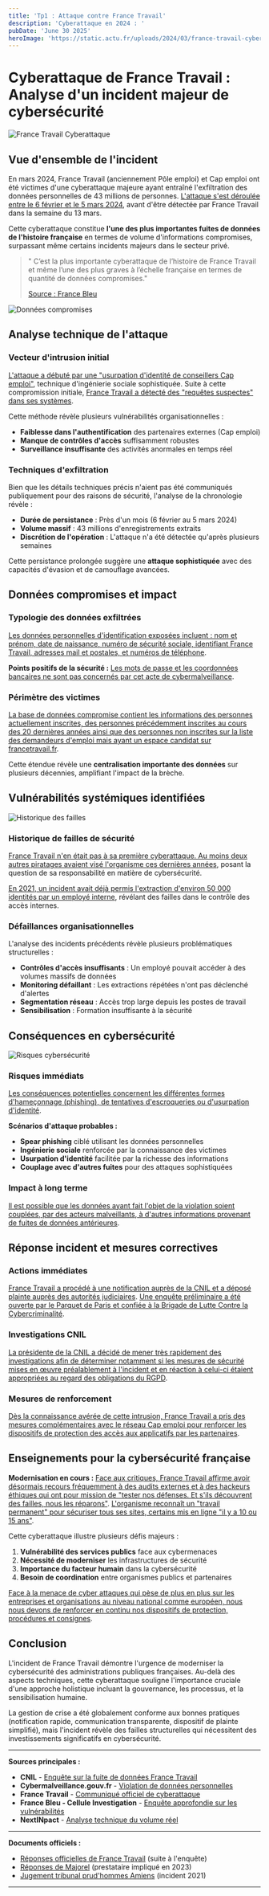 ```yaml
---
title: 'Tp1 : Attaque contre France Travail'
description: 'Cyberattaque en 2024 : '
pubDate: 'June 30 2025'
heroImage: 'https://static.actu.fr/uploads/2024/03/france-travail-cyberattaque-piratage-hackeurs.jpeg'
---
```

# Cyberattaque de France Travail : Analyse d'un incident majeur de cybersécurité

![France Travail Cyberattaque](https://static.actu.fr/uploads/2024/03/france-travail-cyberattaque-piratage-hackeurs.jpeg)
## Vue d'ensemble de l'incident

En mars 2024, France Travail (anciennement Pôle emploi) et Cap emploi ont été victimes d'une cyberattaque majeure ayant entraîné l'exfiltration des données personnelles de 43 millions de personnes. [L'attaque s'est déroulée entre le 6 février et le 5 mars 2024](https://www.cybermalveillance.gouv.fr/tous-nos-contenus/actualites/violation-de-donnees-personnelles-france-travail-formulaire-lettre-plainte-202403), avant d'être détectée par France Travail dans la semaine du 13 mars.

Cette cyberattaque constitue **l'une des plus importantes fuites de données de l'histoire française** en termes de volume d'informations compromises, surpassant même certains incidents majeurs dans le secteur privé.

>" C’est la plus importante cyberattaque de l’histoire de France Travail et même l’une des plus graves à l’échelle française en termes de quantité de données compromises."
>
>[Source : France Bleu](https://www.francebleu.fr/infos/economie-social/cyberattaque-a-france-travail-la-direction-avait-ete-informee-d-une-faiblesse-dans-la-securite-2197217)

![Données compromises](https://www.radiofrance.fr/s3/cruiser-production-eu3/2024/05/5fa6f9bb-0914-4f91-90c0-c68b46c69ce3/860_sc_photo-4-mail-cyberattaque.jpg)

## Analyse technique de l'attaque

### Vecteur d'intrusion initial

[L'attaque a débuté par une "usurpation d'identité de conseillers Cap emploi"](https://www.francebleu.fr/infos/societe/france-travail-43-millions-de-personnes-potentiellement-concernees-par-une-cyberattaque-8070716), technique d'ingénierie sociale sophistiquée. Suite à cette compromission initiale, [France Travail a détecté des "requêtes suspectes" dans ses systèmes](https://www.francetravail.org/accueil/communiques/2024/france-travail-et-cap-emploi-victimes-dune-cyberattaque.html?type=article).

Cette méthode révèle plusieurs vulnérabilités organisationnelles :
- **Faiblesse dans l'authentification** des partenaires externes (Cap emploi)
- **Manque de contrôles d'accès** suffisamment robustes
- **Surveillance insuffisante** des activités anormales en temps réel

### Techniques d'exfiltration

Bien que les détails techniques précis n'aient pas été communiqués publiquement pour des raisons de sécurité, l'analyse de la chronologie révèle :

- **Durée de persistance** : Près d'un mois (6 février au 5 mars 2024)
- **Volume massif** : 43 millions d'enregistrements extraits
- **Discrétion de l'opération** : L'attaque n'a été détectée qu'après plusieurs semaines

Cette persistance prolongée suggère une **attaque sophistiquée** avec des capacités d'évasion et de camouflage avancées.

## Données compromises et impact

### Typologie des données exfiltrées

[Les données personnelles d'identification exposées incluent : nom et prénom, date de naissance, numéro de sécurité sociale, identifiant France Travail, adresses mail et postales, et numéros de téléphone](https://www.cnil.fr/fr/france-travail-la-cnil-enquete-sur-la-fuite-de-donnees-et-donne-des-conseils-pour-se-proteger).

**Points positifs de la sécurité :**
[Les mots de passe et les coordonnées bancaires ne sont pas concernés par cet acte de cybermalveillance](https://www.francetravail.org/accueil/communiques/2024/france-travail-et-cap-emploi-victimes-dune-cyberattaque.html?type=article).

### Périmètre des victimes

[La base de données compromise contient les informations des personnes actuellement inscrites, des personnes précédemment inscrites au cours des 20 dernières années ainsi que des personnes non inscrites sur la liste des demandeurs d'emploi mais ayant un espace candidat sur francetravail.fr](https://www.francetravail.org/accueil/communiques/2024/france-travail-et-cap-emploi-victimes-dune-cyberattaque.html?type=article).

Cette étendue révèle une **centralisation importante des données** sur plusieurs décennies, amplifiant l'impact de la brèche.

## Vulnérabilités systémiques identifiées

![Historique des failles](https://geimage.newstank.fr/image/cms/a37ad3af75c18baea197f822aa35dfd2/france-travail-impact-effets-cyberattaque.jpg?fm=browser&crop=0%2C38%2C800%2C450&w=1200&h=627&s=ff4a18c7711edac70c8a1d0ad4ca1e6e)

### Historique de failles de sécurité

[France Travail n'en était pas à sa première cyberattaque. Au moins deux autres piratages avaient visé l'organisme ces dernières années](https://www.francebleu.fr/infos/economie-social/cyberattaque-a-france-travail-la-direction-avait-ete-informee-d-une-faiblesse-dans-la-securite-2197217), posant la question de sa responsabilité en matière de cybersécurité.

[En 2021, un incident avait déjà permis l'extraction d'environ 50 000 identités par un employé interne](https://www.francebleu.fr/infos/economie-social/cyberattaque-a-france-travail-la-direction-avait-ete-informee-d-une-faiblesse-dans-la-securite-2197217), révélant des failles dans le contrôle des accès internes.

### Défaillances organisationnelles

L'analyse des incidents précédents révèle plusieurs problématiques structurelles :

- **Contrôles d'accès insuffisants** : Un employé pouvait accéder à des volumes massifs de données
- **Monitoring défaillant** : Les extractions répétées n'ont pas déclenché d'alertes
- **Segmentation réseau** : Accès trop large depuis les postes de travail
- **Sensibilisation** : Formation insuffisante à la sécurité

## Conséquences en cybersécurité

![Risques cybersécurité](https://bigmedia.bpifrance.fr/sites/default/files/inline-images/extrait%20info.PNG)

### Risques immédiats

[Les conséquences potentielles concernent les différentes formes d'hameçonnage (phishing), de tentatives d'escroqueries ou d'usurpation d'identité](https://www.cybermalveillance.gouv.fr/tous-nos-contenus/actualites/violation-de-donnees-personnelles-france-travail-formulaire-lettre-plainte-202403).

**Scénarios d'attaque probables :**
- **Spear phishing** ciblé utilisant les données personnelles
- **Ingénierie sociale** renforcée par la connaissance des victimes
- **Usurpation d'identité** facilitée par la richesse des informations
- **Couplage avec d'autres fuites** pour des attaques sophistiquées

### Impact à long terme

[Il est possible que les données ayant fait l'objet de la violation soient couplées, par des acteurs malveillants, à d'autres informations provenant de fuites de données antérieures](https://www.cnil.fr/fr/france-travail-la-cnil-enquete-sur-la-fuite-de-donnees-et-donne-des-conseils-pour-se-proteger).

## Réponse incident et mesures correctives

### Actions immédiates

[France Travail a procédé à une notification auprès de la CNIL et a déposé plainte auprès des autorités judiciaires](https://www.francetravail.org/accueil/communiques/2024/france-travail-et-cap-emploi-victimes-dune-cyberattaque.html?type=article). [Une enquête préliminaire a été ouverte par le Parquet de Paris et confiée à la Brigade de Lutte Contre la Cybercriminalité](https://www.cybermalveillance.gouv.fr/tous-nos-contenus/actualites/violation-de-donnees-personnelles-france-travail-formulaire-lettre-plainte-202403).

### Investigations CNIL

[La présidente de la CNIL a décidé de mener très rapidement des investigations afin de déterminer notamment si les mesures de sécurité mises en œuvre préalablement à l'incident et en réaction à celui-ci étaient appropriées au regard des obligations du RGPD](https://www.cnil.fr/fr/france-travail-la-cnil-enquete-sur-la-fuite-de-donnees-et-donne-des-conseils-pour-se-proteger).

### Mesures de renforcement

[Dès la connaissance avérée de cette intrusion, France Travail a pris des mesures complémentaires avec le réseau Cap emploi pour renforcer les dispositifs de protection des accès aux applicatifs par les partenaires](https://www.francetravail.org/accueil/communiques/2024/france-travail-et-cap-emploi-victimes-dune-cyberattaque.html?type=article).

## Enseignements pour la cybersécurité française

**Modernisation en cours :**
[Face aux critiques, France Travail affirme avoir désormais recours fréquemment à des audits externes et à des hackeurs éthiques qui ont pour mission de "tester nos défenses. Et s'ils découvrent des failles, nous les réparons"](https://www.francebleu.fr/infos/economie-social/cyberattaque-a-france-travail-la-direction-avait-ete-informee-d-une-faiblesse-dans-la-securite-2197217). [L'organisme reconnaît un "travail permanent" pour sécuriser tous ses sites, certains mis en ligne "il y a 10 ou 15 ans"](https://www.francebleu.fr/infos/economie-social/cyberattaque-a-france-travail-la-direction-avait-ete-informee-d-une-faiblesse-dans-la-securite-2197217).

Cette cyberattaque illustre plusieurs défis majeurs :

1. **Vulnérabilité des services publics** face aux cybermenaces
2. **Nécessité de moderniser** les infrastructures de sécurité
3. **Importance du facteur humain** dans la cybersécurité
4. **Besoin de coordination** entre organismes publics et partenaires

[Face à la menace de cyber attaques qui pèse de plus en plus sur les entreprises et organisations au niveau national comme européen, nous nous devons de renforcer en continu nos dispositifs de protection, procédures et consignes](https://www.francetravail.org/accueil/communiques/2024/france-travail-et-cap-emploi-victimes-dune-cyberattaque.html?type=article).

## Conclusion

L'incident de France Travail démontre l'urgence de moderniser la cybersécurité des administrations publiques françaises. Au-delà des aspects techniques, cette cyberattaque souligne l'importance cruciale d'une approche holistique incluant la gouvernance, les processus, et la sensibilisation humaine.

La gestion de crise a été globalement conforme aux bonnes pratiques (notification rapide, communication transparente, dispositif de plainte simplifié), mais l'incident révèle des failles structurelles qui nécessitent des investissements significatifs en cybersécurité.

---
**Sources principales :**
- **CNIL** - [Enquête sur la fuite de données France Travail](https://www.cnil.fr/fr/france-travail-la-cnil-enquete-sur-la-fuite-de-donnees-et-donne-des-conseils-pour-se-proteger)
- **Cybermalveillance.gouv.fr** - [Violation de données personnelles](https://www.cybermalveillance.gouv.fr/tous-nos-contenus/actualites/violation-de-donnees-personnelles-france-travail-formulaire-lettre-plainte-202403)
- **France Travail** - [Communiqué officiel de cyberattaque](https://www.francetravail.org/accueil/communiques/2024/france-travail-et-cap-emploi-victimes-dune-cyberattaque.html?type=article)
- **France Bleu - Cellule Investigation** - [Enquête approfondie sur les vulnérabilités](https://www.francebleu.fr/infos/economie-social/cyberattaque-a-france-travail-la-direction-avait-ete-informee-d-une-faiblesse-dans-la-securite-2197217)
- **NextINpact** - [Analyse technique du volume réel](https://next.ink/132025/france-travail-un-piratage-limite-a-3-des-43-millions-des-victimes-potentielles/)

---

**Documents officiels :**
- [Réponses officielles de France Travail](https://www.calameo.com/read/006296452bef2590cbe29) (suite à l'enquête)
- [Réponses de Majorel](https://www.calameo.com/read/0062964526fc69e224312) (prestataire impliqué en 2023)
- [Jugement tribunal prud'hommes Amiens](https://www.calameo.com/read/00629645280abd6b04799) (incident 2021)

---